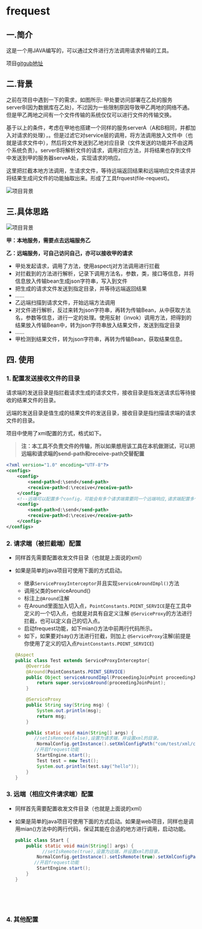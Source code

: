 # frequest
## 一.简介
这是一个用JAVA编写的，可以通过文件进行方法调用请求传输的工具。

项目[gitgub地址](https://github.com/BrightLoong/frequest)

## 二.背景
之前在项目中遇到一下的需求，如图所示: 甲处要访问部署在乙处的服务serverB(因为数据库在乙处)，不过因为一些限制原因导致甲乙两地的网络不通。但是甲乙两地之间有一个文件传输的系统仅仅可以进行文件的传输交换。

基于以上的条件，考虑在甲地也搭建一个同样的服务serverA（A和B相同，并都加入对请求的处理），。但是过滤它对service层的调用，将方法调用放入文件中（也就是请求文件中），然后将文件发送到乙地对应目录（文件发送的功能并不由这两个系统负责）。serverB将解析文件的请求，调用对应方法，并将结果也存到文件中发送到甲的服务器serveA处，实现请求的响应。

这里把拦截本地方法调用，生请求文件，等待远端返回结果和远端响应文件请求并将结果生成问文件的功能抽取出来。形成了工具frquest(file-request)。

![项目背景](https://brightloong.github.io/images/frequest-背景.png)

## 三.具体思路

![项目背景](https://brightloong.github.io/images/frequest-实现思路.png)

**甲：本地服务，需要点去远端服务乙**

**乙：远端服务，可自己访问自己，亦可以接收甲的请求**

- 甲处发起请求，调用了方法，使用aspectj对方法调用进行拦截
- 对拦截到的方法进行解析，记录下调用方法名，参数，类，接口等信息，并将信息放入传输bean生成json字符串，写入到文件
- 把生成的请求文件发送到指定目录，并等待远端返回结果
- ......
- 乙远端扫描到请求文件，开始远端方法调用
- 对文件进行解析，反过来转为json字符串，再转为传输Bean，从中获取方法名，参数等信息，进行一定的处理。使用反射（invok）调用方法，把得到的结果放入传输Bean中，转为json字符串放入结果文件，发送到指定目录
- ......
- 甲检测到结果文件，转为json字符串，再转为传输Bean，获取结果信息。

## 四. 使用

### 1. 配置发送接收文件的目录

请求端的发送目录是指拦截请求生成的请求文件，接收目录是指发送请求后等待接收的结果文件的目录。

远端的发送目录是值生成的结果文件的发送目录，接收目录是指扫描请求端的请求文件的目录。

项目中使用了xml配置的方式，格式如下。

> **注：本工具不负责文件的传输，所以如果想用该工具在本机做测试，可以把远端和请求端的send-path和receive-path交替配置**

```xml
<?xml version="1.0" encoding="UTF-8"?>
<configs>
    <config>
        <send-path>d:\send</send-path>
        <receive-path>d:\receive</receive-path>
    </config>
    <!--远端可以配置多个config，可能会有多个请求端需要同一个远端响应,请求端配置多个也默认只取第一个-->
    <config>
        <send-path>d:\send</send-path>
        <receive-path>d:\receive</receive-path>
    </config>
</configs>
```

### 2. 请求端（被拦截端）配置

- 同样首先需要配置收发文件目录（也就是上面说的xml）

- 如果是简单的java项目可使用下面的方式启动。

  - 继承`ServiceProxyInterceptor`并且实现`serviceAroundImpl()`方法
  - 调用父类的serviceAround()
  - 标注上`@Around`注解
  - 在Around里面加入切入点，`PointConstants.POINT_SERVICE`是在工具中定义的一个切入点，也就是对具有自定义注解 `@ServiceProxy`的方法进行拦截，也可以定义自己的切入点。
  - 启动frequest功能，如下mian()方法中前两行代码所示。
  - 如下，如果要对say()方法进行拦截，则加上 `@ServiceProxy`注解(前提是你使用了定义的切入点`PointConstants.POINT_SERVICE`)

  ```java
  @Aspect
  public class Test extends ServiceProxyInterceptor{
      @Override
      @Around(PointConstants.POINT_SERVICE)
      public Object serviceAroundImpl(ProceedingJoinPoint proceedingJoinPoint) throws Throwable {
          return super.serviceAround(proceedingJoinPoint);
      }

      @ServiceProxy
      public String say(String msg) {
          System.out.println(msg);
          return msg;
      }

      public static void main(String[] args) {
         //setIsRemote(false),设置为请求端，并设置xml的目录。
          NormalConfig.getInstance().setXmlConfigPath("com/test/xml/config.xml").setIsRemote(false);
         //开启frequest功能
          StartEngine.start();
          Test test = new Test();
          System.out.println(test.say("hello"));
      }
  }
  ```



### 3. 远端（相应文件请求端）配置 

- 同样首先需要配置收发文件目录（也就是上面说的xml）

- 如果是简单的java项目可使用下面的方式启动。如果是web项目，同样也是调用mian()方法中的两行代码，保证其能在合适的地方进行调用，启动功能。

  ```java
  public class Start {
      public static void main(String[] args) {
        	//setIsRemote(true),设置为远端，并设置xml的目录。
          NormalConfig.getInstance().setIsRemote(true).setXmlConfigPath("com/test/xml/config.xml");
         //开启frequest功能
          StartEngine.start();
      }
  }
  ```

  ​

  ​

### 4. 其他配置







